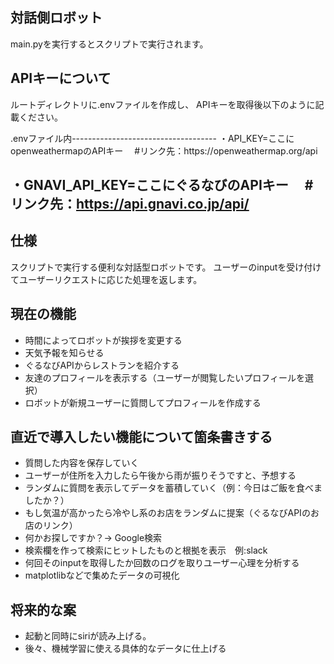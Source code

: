<h2>対話側ロボット</h2>
main.pyを実行するとスクリプトで実行されます。

<h2>APIキーについて</h2>
<p>ルートディレクトリに.envファイルを作成し、
APIキーを取得後以下のように記載ください。
</p>

<p>
.envファイル内------------------------------------
・API_KEY=ここにopenweathermapのAPIキー
　#リンク先：https://openweathermap.org/api

・GNAVI_API_KEY=ここにぐるなびのAPIキー
　#リンク先：https://api.gnavi.co.jp/api/
------------------------------------------------
</p>

<h2>仕様</h2>
スクリプトで実行する便利な対話型ロボットです。
ユーザーのinputを受け付けてユーザーリクエストに応じた処理を返します。


<h2>現在の機能</h2>
<ul>
<li>時間によってロボットが挨拶を変更する</li>
<li>天気予報を知らせる</li>
<li>ぐるなびAPIからレストランを紹介する</li>
<li>友達のプロフィールを表示する（ユーザーが閲覧したいプロフィールを選択）</li>
<li>ロボットが新規ユーザーに質問してプロフィールを作成する</li>
</ul>

<h2>直近で導入したい機能について箇条書きする</h2>
<ul>
<li>質問した内容を保存していく</li>
<li>ユーザーが住所を入力したら午後から雨が振りそうですと、予想する</li>
<li>ランダムに質問を表示してデータを蓄積していく（例：今日はご飯を食べましたか？）</li>
<li>もし気温が高かったら冷やし系のお店をランダムに提案（ぐるなびAPIのお店のリンク）</li>
<li>何かお探しですか？→ Google検索</li>
<li>検索欄を作って検索にヒットしたものと根拠を表示　例:slack</li>
<li>何回そのinputを取得したか回数のログを取りユーザー心理を分析する</li>
<li>matplotlibなどで集めたデータの可視化</li>
</ul>

<h2>将来的な案</h2>
<ul>
<li>起動と同時にsiriが読み上げる。</li>
<li>後々、機械学習に使える具体的なデータに仕上げる</li>
</ul>
